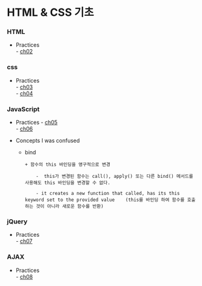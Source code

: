 # HTML & CSS 기초 

### HTML
* Practices      
		- [ch02](https://github.com/JiEun11/frontend-dev-basics/tree/master/ch02)   

### css 
* Practices    
		- [ch03](https://github.com/JiEun11/frontend-dev-basics/tree/master/ch03)    
		- [ch04](https://github.com/JiEun11/frontend-dev-basics/tree/master/ch04)    

### JavaScript 
* Practices
		- [ch05](https://github.com/JiEun11/frontend-dev-basics/tree/master/ch05)    
		- [ch06](https://github.com/JiEun11/frontend-dev-basics/tree/master/ch06)


* Concepts I was confused
	-	bind    
					
			+ 함수의 this 바인딩을 영구적으로 변경     
			
				-  this가 변경된 함수는 call(), apply() 또는 다른 bind() 메서드를 사용해도 this 바인딩을 변경할 수 없다.       
			
				- it creates a new function that called, has its this keyword set to the provided value    (this를 바인딩 하여 함수를 호출하는 것이 아니라 새로운 함수를 반환)

### jQuery
* Practices    
		- [ch07](https://github.com/JiEun11/frontend-dev-basics/tree/master/ch07)

### AJAX
* Practices    
		- [ch08](https://github.com/JiEun11/frontend-dev-basics/tree/master/ch08)